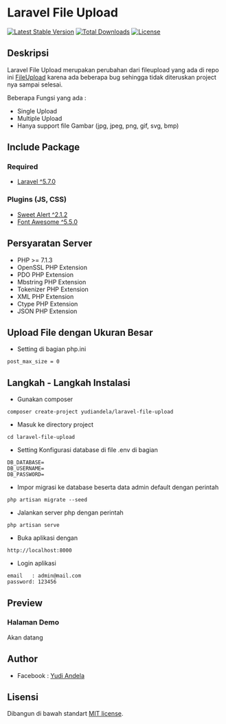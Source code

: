 # Laravel File Upload

[![Latest Stable Version](https://poser.pugx.org/yudiandela/laravel-file-upload/v/stable)](https://packagist.org/packages/yudiandela/laravel-file-upload)
[![Total Downloads](https://poser.pugx.org/yudiandela/laravel-file-upload/downloads)](https://packagist.org/packages/yudiandela/laravel-file-upload)
[![License](https://poser.pugx.org/yudiandela/laravel-file-upload/license)](https://packagist.org/packages/yudiandela/laravel-file-upload)

## Deskripsi

Laravel File Upload merupakan perubahan dari fileupload yang ada di repo ini [FileUpload](https://github.com/yudiandela/fileupload) karena ada beberapa bug sehingga tidak diteruskan project nya sampai selesai.

Beberapa Fungsi yang ada :

* Single Upload
* Multiple Upload
* Hanya support file Gambar (jpg, jpeg, png, gif, svg, bmp)

## Include Package

### Required

* [Laravel ^5.7.0](https://laravel.com/ "Laravel")

### Plugins (JS, CSS)

* [Sweet Alert ^2.1.2](https://sweetalert.js.org/ "Sweet Alert")
* [Font Awesome ^5.5.0](https://fontawesome.com/ "Font Awesome")

## Persyaratan Server

* PHP >= 7.1.3
* OpenSSL PHP Extension
* PDO PHP Extension
* Mbstring PHP Extension
* Tokenizer PHP Extension
* XML PHP Extension
* Ctype PHP Extension
* JSON PHP Extension

## Upload File dengan Ukuran Besar

* Setting di bagian php.ini

```shell
post_max_size = 0
```

## Langkah - Langkah Instalasi

* Gunakan composer

```shell
composer create-project yudiandela/laravel-file-upload
```

* Masuk ke directory project

```shell
cd laravel-file-upload
```

* Setting Konfigurasi database di file .env di bagian

```shell
DB_DATABASE=
DB_USERNAME=
DB_PASSWORD=
```

* Impor migrasi ke database beserta data admin default dengan perintah

```shell
php artisan migrate --seed
```

* Jalankan server php dengan perintah

```shell
php artisan serve
```

* Buka aplikasi dengan

```shell
http://localhost:8000
```

* Login aplikasi

```shell
email   : admin@mail.com
password: 123456
```

## Preview

### Halaman Demo

Akan datang

## Author

* Facebook : [Yudi Andela](https://www.facebook.com/Ody12)

## Lisensi

Dibangun di bawah standart [MIT license](https://opensource.org/licenses/MIT).